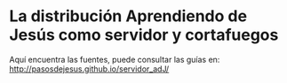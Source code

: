 
La distribución Aprendiendo de Jesús como servidor y cortafuegos
================================================================

Aquí encuentra las fuentes, puede consultar las guías en:
	http://pasosdejesus.github.io/servidor_adJ/

